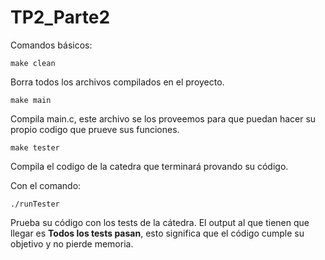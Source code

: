 # TP2_Parte2


Comandos básicos:

    make clean

Borra todos los archivos compilados en el proyecto.

    make main
    
Compila main.c, este archivo se los proveemos para que puedan hacer su propio codigo que prueve sus funciones.


    make tester

Compila el codigo de la catedra que terminará provando su código. 


Con el comando:

    ./runTester

Prueba su código con los tests de la cátedra. El output al que tienen que llegar es  **Todos los tests pasan**, esto significa que el código cumple su objetivo y no pierde memoria.
